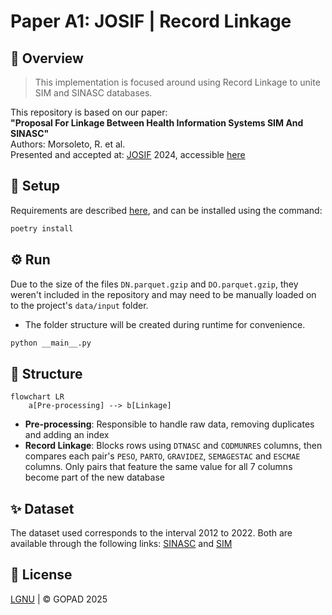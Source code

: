 # Paper A1: JOSIF | Record Linkage

## 📌 Overview

> This implementation is focused around using Record Linkage to unite SIM and SINASC databases.  

This repository is based on our paper:  
**"Proposal For Linkage Between Health Information Systems SIM And SINASC"**   
Authors: Morsoleto, R. et al.  
Presented and accepted at: [JOSIF](https://josif.ifsuldeminas.edu.br/ojs/index.php/anais/index) 2024, accessible [here](https://josif.ifsuldeminas.edu.br/ojs/index.php/anais/article/view/2528)

## 🚀 Setup

Requirements are described [here](pyproject.toml), and can be 
installed using the command:

```bash
poetry install
```

## ⚙ Run
Due to the size of the files ``DN.parquet.gzip`` and ``DO.parquet.gzip``, they weren't included in the repository and may need to be manually loaded on to the project's ``data/input`` folder. 
- The folder structure will be created during runtime for convenience.

```bash
python __main__.py
```

## 🔮 Structure

````mermaid
flowchart LR
    a[Pre-processing] --> b[Linkage]
````
- **Pre-processing**: Responsible to handle raw data, removing
duplicates and adding an index
- **Record Linkage**: Blocks rows using ``DTNASC`` and ``CODMUNRES`` columns, then compares each pair's ``PESO``, ``PARTO``, ``GRAVIDEZ``, ``SEMAGESTAC`` and ``ESCMAE`` columns. Only pairs that feature the same value for all 7 columns become part of the new database


## ✨ Dataset

The dataset used corresponds to the interval 2012 to 2022. Both are available through the following links: [SINASC](https://github.com/GOPAD-Datasus/DB_SINASC) and [SIM](https://github.com/GOPAD-Datasus/DB_SIM)

## 📝 License
[LGNU](LICENSE) | © GOPAD 2025
